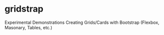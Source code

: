 # gridstrap
Experimental Demonstrations Creating Grids/Cards with Bootstrap (Flexbox, Masonary, Tables, etc.)
